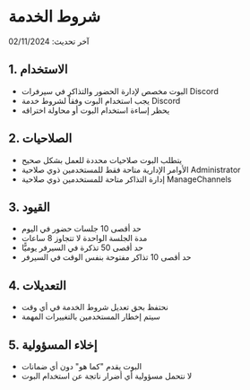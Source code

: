 # شروط الخدمة
آخر تحديث: 02/11/2024

## 1. الاستخدام
- البوت مخصص لإدارة الحضور والتذاكر في سيرفرات Discord
- يجب استخدام البوت وفقاً لشروط خدمة Discord
- يحظر إساءة استخدام البوت أو محاولة اختراقه

## 2. الصلاحيات
- يتطلب البوت صلاحيات محددة للعمل بشكل صحيح
- الأوامر الإدارية متاحة فقط للمستخدمين ذوي صلاحية Administrator
- إدارة التذاكر متاحة للمستخدمين ذوي صلاحية ManageChannels

## 3. القيود
- حد أقصى 10 جلسات حضور في اليوم
- مدة الجلسة الواحدة لا تتجاوز 8 ساعات
- حد أقصى 50 تذكرة في السيرفر يوميًّا
- حد أقصى 10 تذاكر مفتوحة بنفس الوقت في السيرفر

## 4. التعديلات
- نحتفظ بحق تعديل شروط الخدمة في أي وقت
- سيتم إخطار المستخدمين بالتغييرات المهمة

## 5. إخلاء المسؤولية
- البوت يقدم "كما هو" دون أي ضمانات
- لا نتحمل مسؤولية أي أضرار ناتجة عن استخدام البوت 

